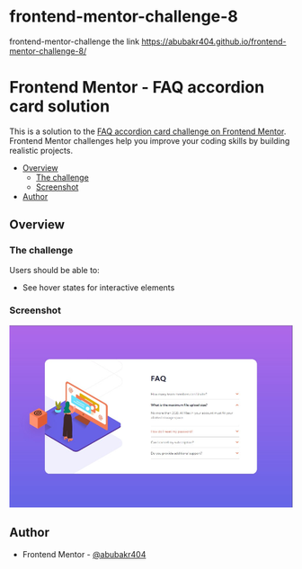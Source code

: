 # frontend-mentor-challenge-8
frontend-mentor-challenge the link https://abubakr404.github.io/frontend-mentor-challenge-8/

# Frontend Mentor - FAQ accordion card solution

This is a solution to the [FAQ accordion card challenge on Frontend Mentor](https://www.frontendmentor.io/challenges/faq-accordion-card-XlyjD0Oam). Frontend Mentor challenges help you improve your coding skills by building realistic projects. 

- [Overview](#overview)
  - [The challenge](#order-summary-component-main)
  - [Screenshot](#screenshot)
- [Author](#author)

## Overview

### The challenge

Users should be able to:

- See hover states for interactive elements

### Screenshot

![](./images/iscreenshot.jpg)

## Author

- Frontend Mentor - [@abubakr404](https://www.frontendmentor.io/profile/abubakr404)